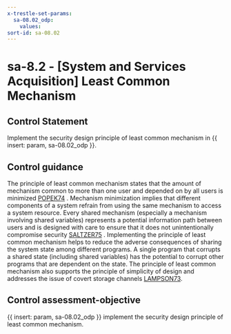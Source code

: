 ```yaml
---
x-trestle-set-params:
  sa-08.02_odp:
    values:
sort-id: sa-08.02
---
```


# sa-8.2 - \[System and Services Acquisition\] Least Common Mechanism

## Control Statement

Implement the security design principle of least common mechanism in {{ insert: param, sa-08.02_odp }}.

## Control guidance

The principle of least common mechanism states that the amount of mechanism common to more than one user and depended on by all users is minimized [POPEK74](#79453f84-26a4-4995-8257-d32d37aefea3) . Mechanism minimization implies that different components of a system refrain from using the same mechanism to access a system resource. Every shared mechanism (especially a mechanism involving shared variables) represents a potential information path between users and is designed with care to ensure that it does not unintentionally compromise security [SALTZER75](#c9495d6e-ef64-4090-8509-e58c3b9009ff) . Implementing the principle of least common mechanism helps to reduce the adverse consequences of sharing the system state among different programs. A single program that corrupts a shared state (including shared variables) has the potential to corrupt other programs that are dependent on the state. The principle of least common mechanism also supports the principle of simplicity of design and addresses the issue of covert storage channels [LAMPSON73](#d1cdab13-4218-400d-91a9-c3818dfa5ec8).

## Control assessment-objective

{{ insert: param, sa-08.02_odp }} implement the security design principle of least common mechanism.
